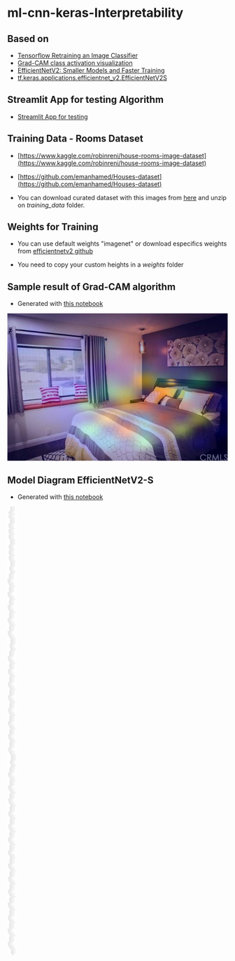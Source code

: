 # ml-cnn-keras-Interpretability

## Based on

- [Tensorflow Retraining an Image Classifier](https://www.tensorflow.org/hub/tutorials/tf2_image_retraining)
- [Grad-CAM class activation visualization](https://keras.io/examples/vision/grad_cam/)
- [EfficientNetV2: Smaller Models and Faster Training](https://arxiv.org/abs/2104.00298)
- [tf.keras.applications.efficientnet_v2.EfficientNetV2S](https://www.tensorflow.org/api_docs/python/tf/keras/applications/efficientnet_v2/EfficientNetV2S)

## Streamlit App for testing Algorithm

- [Streamlit App for testing](https://share.streamlit.io/nikeyes/ml-cnn-keras-interpretability/main/app/app.py)

## Training Data - Rooms Dataset 

- [https://www.kaggle.com/robinreni/house-rooms-image-dataset](https://www.kaggle.com/robinreni/house-rooms-image-dataset)
- [https://github.com/emanhamed/Houses-dataset](https://github.com/emanhamed/Houses-dataset)

- You can download curated dataset with this images from [here](https://drive.google.com/file/d/1PzoQAvOcXDwEmNAj_rGnTXSfu8GPuUvR/view?usp=sharing) and unzip on *training_data* folder.

## Weights for Training  

- You can use default weights "imagenet" or download especifics weights from [efficientnetv2 github](https://github.com/GdoongMathew/EfficientNetV2/releases/)

- You need to copy your custom heights in a *weights* folder


## Sample result of Grad-CAM algorithm

- Generated with [this notebook](notebooks/03-Interpretability-with-Grad-CAM.ipynb)  

![Grad-CAM Result](notebooks/grad_cam_result.jpg)

## Model Diagram EfficientNetV2-S

- Generated with [this notebook](notebooks/02-plot-cnn-keras-models.ipynb)

![EfficientNetV2-S](notebooks/efficientnetv2_s_model_diagram.png)